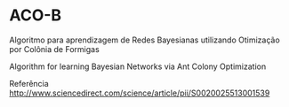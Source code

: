 # ACO-B
Algoritmo para aprendizagem de Redes Bayesianas utilizando Otimização por Colônia de Formigas

Algorithm for learning Bayesian Networks via Ant Colony Optimization

Referência
http://www.sciencedirect.com/science/article/pii/S0020025513001539

